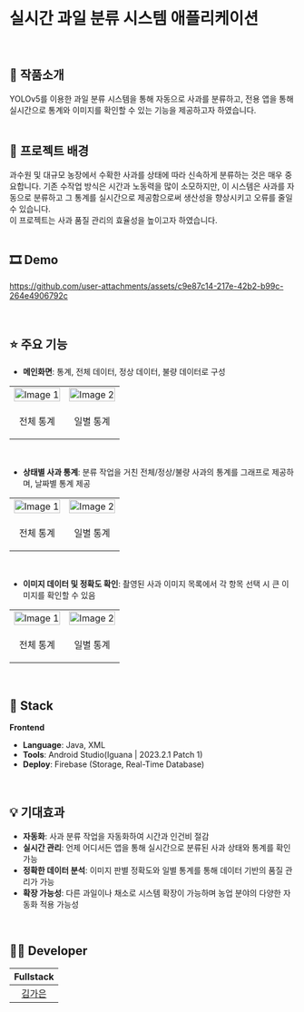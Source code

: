 # 실시간 과일 분류 시스템 애플리케이션
<br/>

## 📝 작품소개
YOLOv5를 이용한 과일 분류 시스템을 통해 자동으로 사과를 분류하고, 전용 앱을 통해 실시간으로 통계와 이미지를 확인할 수 있는 기능을 제공하고자 하였습니다.
<br/>
<br/>

## 🌁 프로젝트 배경
과수원 및 대규모 농장에서 수확한 사과를 상태에 따라 신속하게 분류하는 것은 매우 중요합니다. 기존 수작업 방식은 시간과 노동력을 많이 소모하지만, 이 시스템은 사과를 자동으로 분류하고 그 통계를 실시간으로 제공함으로써 생산성을 향상시키고 오류를 줄일 수 있습니다.  
이 프로젝트는 사과 품질 관리의 효율성을 높이고자 하였습니다.  
<br/>

## 🎞 Demo  


https://github.com/user-attachments/assets/c9e87c14-217e-42b2-b99c-264e4906792c



<br/>

## ⭐ 주요 기능
- **메인화면**: 통계, 전체 데이터, 정상 데이터, 불량 데이터로 구성
<table style="width: 100%; border: none; border-spacing: 10px;">
  <tr>
    <td style="text-align: center; width: 50%; border: none;">
      <img src="https://github.com/user-attachments/assets/4acc02cd-dc4b-4b19-86c7-45bedd9d961b" alt="Image 1" width="100%" />
    </td>
    <td style="text-align: center; width: 50%; border: none;">
      <img src="https://github.com/user-attachments/assets/9368ad82-3c92-45b4-896d-f5fad2236555" alt="Image 2" width="100%" />
    </td>
  </tr>
  <tr>
    <td style="text-align: center; border: none;">
      <p style="text-align: center;">전체 통계</p>
    </td>
    <td style="text-align: center; border: none;">
      <p style="text-align: center;">일별 통계</p>
    </td>
  </tr>
</table>
<br/>

- **상태별 사과 통계**: 분류 작업을 거친 전체/정상/불량 사과의 통계를 그래프로 제공하며, 날짜별 통계 제공
<table style="width: 100%; border: none; border-spacing: 10px;">
  <tr>
    <td style="text-align: center; width: 50%; border: none;">
      <img src="https://github.com/user-attachments/assets/9368ad82-3c92-45b4-896d-f5fad2236555" alt="Image 1" width="100%" />
    </td>
    <td style="text-align: center; width: 50%; border: none;">
      <img src="https://github.com/user-attachments/assets/4ea0a1a6-5f78-48c0-993b-137f9b757787" alt="Image 2" width="100%" />
    </td>
  </tr>
  <tr>
    <td style="text-align: center; border: none;">
      <p style="text-align: center;">전체 통계</p>
    </td>
    <td style="text-align: center; border: none;">
      <p style="text-align: center;">일별 통계</p>
    </td>
  </tr>
</table>

<br/>

- **이미지 데이터 및 정확도 확인**: 촬영된 사과 이미지 목록에서 각 항목 선택 시 큰 이미지를 확인할 수 있음
<table style="width: 100%; border: none; border-spacing: 10px;">
  <tr>
    <td style="text-align: center; width: 50%; border: none;">
      <img src="https://github.com/user-attachments/assets/8d5bfd20-86aa-449e-9675-bd3795bb75c3" alt="Image 1" width="100%" />
    </td>
    <td style="text-align: center; width: 50%; border: none;">
      <img src="https://github.com/user-attachments/assets/2299569a-0c7b-4fae-af66-848015c9868a" alt="Image 2" width="100%" />
    </td>
  </tr>
  <tr>
    <td style="text-align: center; border: none;">
      <p style="text-align: center;">전체 통계</p>
    </td>
    <td style="text-align: center; border: none;">
      <p style="text-align: center;">일별 통계</p>
    </td>
  </tr>
</table>




<br/>

## 🔧 Stack
**Frontend**  
- **Language**: Java, XML  
- **Tools**: Android Studio(Iguana | 2023.2.1 Patch 1)  
- **Deploy**: Firebase (Storage, Real-Time Database)  
<br/>

## 💡 기대효과
- **자동화**: 사과 분류 작업을 자동화하여 시간과 인건비 절감
- **실시간 관리**: 언제 어디서든 앱을 통해 실시간으로 분류된 사과 상태와 통계를 확인 가능
- **정확한 데이터 분석**: 이미지 판별 정확도와 일별 통계를 통해 데이터 기반의 품질 관리가 가능
- **확장 가능성**: 다른 과일이나 채소로 시스템 확장이 가능하며 농업 분야의 다양한 자동화 적용 가능성

<br/>

## 🙋‍♂️ Developer
|  Fullstack |             
| :--------: | 
| [김가은](https://github.com/gaeunamy) |
